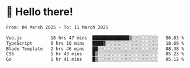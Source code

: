 # 👋 Hello there!

<!--START_SECTION:waka-->

```txt
From: 04 March 2025 - To: 11 March 2025

Vue.js           18 hrs 47 mins  ██████████████▒░░░░░░░░░░   56.83 %
TypeScript       6 hrs 10 mins   ████▓░░░░░░░░░░░░░░░░░░░░   18.69 %
Blade Template   2 hrs 46 mins   ██░░░░░░░░░░░░░░░░░░░░░░░   08.38 %
CSS              1 hr 43 mins    █▒░░░░░░░░░░░░░░░░░░░░░░░   05.23 %
Go               1 hr 41 mins    █▒░░░░░░░░░░░░░░░░░░░░░░░   05.12 %
```

<!--END_SECTION:waka-->
